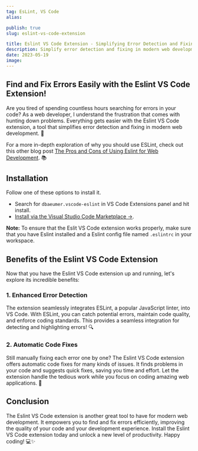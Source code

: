 ```yaml
---
tag: EsLint, VS Code
alias:

publish: true
slug: eslint-vs-code-extension

title: Eslint VS Code Extension - Simplifying Error Detection and Fixing in Modern Web Development 🛠️
description: Simplify error detection and fixing in modern web development with the Eslint VS Code extension. Find out how it enhances code quality and saves you time. 🚀
date: 2023-05-19
image:
---
```


## Find and Fix Errors Easily with the Eslint VS Code Extension!

Are you tired of spending countless hours searching for errors in your code? As a web developer, I understand the frustration that comes with hunting down problems. Everything gets easier with the Eslint VS Code extension, a tool that simplifies error detection and fixing in modern web development. 🚀

For a more in-depth exploration of why you should use ESLint, check out this other blog post [The Pros and Cons of Using Eslint for Web Development](https://www.franciscomoretti.com/blog/the-pros-and-cons-of-using-eslint). 📚

## Installation
Follow one of these options to install it. 
-  Search for `dbaeumer.vscode-eslint` in VS Code Extensions panel and hit install.
- [Install via the Visual Studio Code Marketplace →](https://marketplace.visualstudio.com/items?itemName=dbaeumer.vscode-eslint).

**Note:** To ensure that the Eslit VS Code extension works properly, make sure that you have Eslint installed and a Eslint config file named `.eslintrc` in your workspace.

## Benefits of the Eslint VS Code Extension

Now that you have the Eslint VS Code extension up and running, let's explore its incredible benefits:

### 1. Enhanced Error Detection

The extension seamlessly integrates ESLint, a popular JavaScript linter, into VS Code. With ESLint, you can catch potential errors, maintain code quality, and enforce coding standards. This provides a seamless integration for detecting and highlighting errors! 🔍

### 2. Automatic Code Fixes

Still manually fixing each error one by one? The Eslint VS Code extension offers automatic code fixes for many kinds of issues. It finds problems in your code and suggests quick fixes, saving you time and effort. Let the extension handle the tedious work while you focus on coding amazing web applications. 💪

## Conclusion

The Eslint VS Code extension is another great tool to have for modern web development. It empowers you to find and fix errors efficiently, improving the quality of your code and your development experience. Install the Eslint VS Code extension today and unlock a new level of productivity. Happy coding! 💻✨